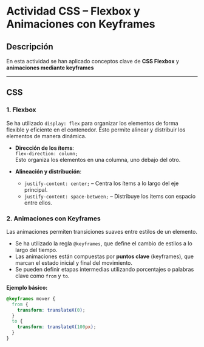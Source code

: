 # Actividad CSS – Flexbox y Animaciones con Keyframes

## Descripción

En esta actividad se han aplicado conceptos clave de **CSS Flexbox** y **animaciones mediante keyframes**

---

## CSS

### 1. **Flexbox**

Se ha utilizado `display: flex` para organizar los elementos de forma flexible y eficiente en el contenedor. Esto permite alinear y distribuir los elementos de manera dinámica.

- **Dirección de los ítems**:  
  `flex-direction: column;`  
  Esto organiza los elementos en una columna, uno debajo del otro.

- **Alineación y distribución**:
  - `justify-content: center;` – Centra los ítems a lo largo del eje principal.
  - `justify-content: space-between;` – Distribuye los ítems con espacio entre ellos.

### 2. **Animaciones con Keyframes**

Las animaciones permiten transiciones suaves entre estilos de un elemento.

- Se ha utilizado la regla `@keyframes`, que define el cambio de estilos a lo largo del tiempo.
- Las animaciones están compuestas por **puntos clave** (keyframes), que marcan el estado inicial y final del movimiento.
- Se pueden definir etapas intermedias utilizando porcentajes o palabras clave como `from` y `to`.

**Ejemplo básico:**

```css
@keyframes mover {
  from {
    transform: translateX(0);
  }
  to {
    transform: translateX(100px);
  }
}
```
